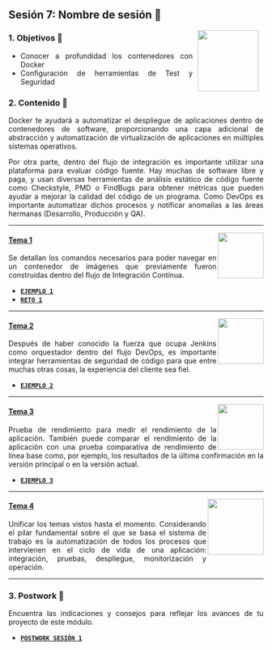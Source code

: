 ## Sesión 7: Nombre de sesión 🤖

<img src="../images/android-kotlin.png" align="right" height="120" hspace="10">
<div style="text-align: justify;">

### 1. Objetivos :dart: 

- Conocer a profundidad los contenedores con Docker
- Configuración de herramientas de Test y Seguridad

### 2. Contenido :blue_book:

Docker te ayudará a automatizar el despliegue de aplicaciones dentro de contenedores de software, proporcionando una capa adicional de abstracción y automatización de virtualización de aplicaciones en múltiples sistemas operativos. 

Por otra parte, dentro del flujo de integración es importante utilizar una plataforma para evaluar código fuente. Hay muchas de software libre y paga, y usan diversas herramientas de análisis estático de código fuente como Checkstyle, PMD o FindBugs para obtener métricas que pueden ayudar a mejorar la calidad del código de un programa. Como DevOps es importante automatizar dichos procesos y notificar anomalías a las áreas hermanas (Desarrollo, Producción y QA).

---

<img src="images/tools.png" align="right" height="90"> 

#### <ins>Tema 1</ins>

Se detallan los comandos necesarios para poder navegar en un contenedor de imágenes que previamente fueron construidas dentro del flujo de Integración Contínua.

- [**`EJEMPLO 1`**](./Ejemplo-01)
- [**`RETO 1`**](./Reto-01)
---

<img src="images/structure.png" align="right" height="90"> 

#### <ins>Tema 2</ins>

Después de haber conocido la fuerza que ocupa Jenkins como orquestador dentro del flujo DevOps, es importante integrar herramientas de seguridad de código para que entre muchas otras cosas, la experiencia del cliente sea fiel.

- [**`EJEMPLO 2`**](./Ejemplo-02)

---

<img src="images/emulator.jpg" align="right" height="90"> 

#### <ins>Tema 3</ins>

Prueba de rendimiento para medir el rendimiento de la aplicación. También puede comparar el rendimiento de la aplicación con una prueba comparativa de rendimiento de línea base como, por ejemplo, los resultados de la última confirmación en la versión principal o en la versión actual.

- [**`EJEMPLO 3`**](./Reto-02)
---

<img src="images/chaomi.png" align="right" height="110"> 

#### <ins>Tema 4</ins>

Unificar los temas vistos hasta el momento. Considerando el pilar fundamental sobre el que se basa el sistema de trabajo es la automatización de todos los procesos que intervienen en el ciclo de vida de una aplicación: integración, pruebas, despliegue, monitorización y operación.

---

### 3. Postwork :memo:

Encuentra las indicaciones y consejos para reflejar los avances de tu proyecto de este módulo.

- [**`POSTWORK SESIÓN 1`**](./Postwork/)

<br/>


</div>

